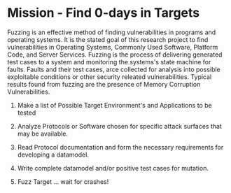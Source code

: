 Mission - Find 0-days in Targets
===================

Fuzzing is an effective method of finding vulnerabilities in programs and operating systems. It is the stated goal of this research project to find vulnerabilities in Operating Systems, Commonly Used Software, Platform Code, and Server Services. Fuzzing is the process of delivering generated test cases to a system and monitoring the systems's state machine for faults. Faults and their test cases, arce collected for analysis into possible exploitable conditions or other security releated vulnerabilities. Typical results found from fuzzing are the presence of Memory Corruption Vulnerabilities. 

1. Make a list of Possible Target Environment's and Applications to be tested

2. Analyze Protocols or Software chosen for specific attack surfaces that may be available.

3. Read Protocol documentation and form the necessary requirements for developing a datamodel.

4. Write complete datamodel and/or positive test cases for mutation.

5. Fuzz Target ... wait for crashes!

